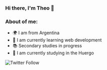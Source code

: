 ### Hi there, I'm Theo 👋

### About of me:
- 🌍 I am from Argentina
- 🥑 I am currently learning web development
- 📚 Secondary studies in progress
- 🎯 I am currently studying in the Huergo


![Twitter Follow](https://img.shields.io/twitter/follow/Toto_JSP?color=1DA1F2&logo=twitter&style=for-the-badge)

